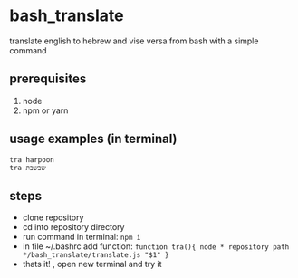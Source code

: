 # bash_translate
translate english to hebrew and vise versa from bash with a simple command  
## prerequisites
1. node
2. npm or yarn
## usage examples (in terminal)
`tra harpoon` <br />
`tra שבשבת
`
## steps
- clone repository
- cd into repository directory
- run command in terminal: `npm i`
- in file ~/.bashrc add function:
`
function tra(){
	node * repository path */bash_translate/translate.js "$1"
}
`
- thats it! , open new terminal and try it
